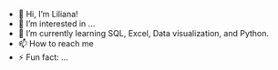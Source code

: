 - 👋 Hi, I’m Liliana!
- 👀 I’m interested in ...
- 🌱 I’m currently learning SQL, Excel, Data visualization, and Python. 
- 📫 How to reach me 
- ⚡ Fun fact: ...

<!---
lili-01/lili-01 is a ✨ special ✨ repository because its `README.md` (this file) appears on your GitHub profile.
You can click the Preview link to take a look at your changes.
--->
